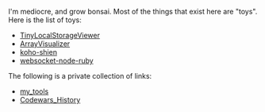 I'm mediocre, and grow bonsai. Most of the things that exist here are "toys".  
Here is the list of toys:
- [TinyLocalStorageViewer](https://github.com/shirakurak/TinyLocalStorageViewer)
- [ArrayVisualizer](https://github.com/shirakurak/ArrayVisualizer)
- [koho-shien](https://github.com/shirakurak/koho-shien)
- [websocket-node-ruby](https://github.com/shirakurak/websocket-node-ruby)

The following is a private collection of links:
- [my_tools](https://github.com/shirakurak/my_tools)
- [Codewars_History](https://github.com/shirakurak/Codewars_History)
